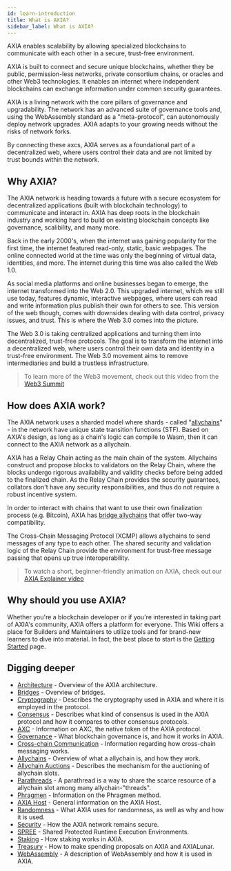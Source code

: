 ```yaml
---
id: learn-introduction
title: What is AXIA?
sidebar_label: What is AXIA?
---
```


AXIA enables scalability by allowing specialized blockchains to communicate with each other in a secure, trust-free environment.

AXIA is built to connect and secure unique blockchains, whether they be public, permission-less networks, private consortium chains, or oracles and other Web3 technologies. It enables an internet where independent blockchains can exchange information under common security guarantees.

AXIA is a living network with the core pillars of governance and upgradability. The network has an advanced suite of governance tools and, using the WebAssembly standard as a "meta-protocol", can autonomously deploy network upgrades. AXIA adapts to your growing needs without the risks of network forks.

By connecting these axcs, AXIA serves as a foundational part of a decentralized web, where users control their data and are not limited by trust bounds within the network.

## Why AXIA?

The AXIA network is heading towards a future with a secure ecosystem for decentralized applications (built with blockchain technology) to communicate and interact in. AXIA has deep roots in the blockchain industry and working hard to build on existing blockchain concepts like governance, scalibility, and many more.

Back in the early 2000's, when the internet was gaining popularity for the first time, the internet featured read-only, static, basic webpages. The online connected world at the time was only the beginning of virtual data, identities, and more. The internet during this time was also called the Web 1.0.

As social media platforms and online businesses began to emerge, the internet transformed into the Web 2.0. This upgraded internet, which we still use today, features dynamic, interactive webpages, where users can read and write information plus publish their own for others to see. This version of the web though, comes with downsides dealing with data control, privacy issues, and trust. This is where the Web 3.0 comes into the picture.

The Web 3.0 is taking centralized applications and turning them into decentralized, trust-free protocols. The goal is to transform the internet into a decentralized web, where users control their own data and identity in a trust-free environment. The Web 3.0 movement aims to remove intermediaries and build a trustless infrastructure.

> To learn more of the Web3 movement, check out this video from the [Web3 Summit](https://youtu.be/l44z35vabvA)

## How does AXIA work?

The AXIA network uses a sharded model where shards - called "[allychains](learn-allychains)" - in the network have unique state transition functions (STF). Based on AXIA's design, as long as a chain's logic can compile to Wasm, then it can connect to the AXIA network as a allychain.

AXIA has a Relay Chain acting as the main chain of the system. Allychains construct and propose blocks to validators on the Relay Chain, where the blocks undergo rigorous availability and validity checks before being added to the finalized chain. As the Relay Chain provides the security guarantees, collators don't have any security responsibilities, and thus do not require a robust incentive system.

In order to interact with chains that want to use their own finalization process (e.g. Bitcoin), AXIA has [bridge allychains](learn-bridges) that offer two-way compatibility.

The Cross-Chain Messaging Protocol (XCMP) allows allychains to send messages of any type to each other. The shared security and validation logic of the Relay Chain provide the environment for trust-free message passing that opens up true interoperability.

> To watch a short, beginner-friendly animation on AXIA, check out our [AXIA Explainer video](https://www.youtube.com/watch?v=_-k0xkooSlA)

## Why should you use AXIA?

Whether you're a blockchain developer or if you're interested in taking part of AXIA's community, AXIA offers a platform for everyone. This Wiki offers a place for Builders and Maintainers to utilize tools and for brand-new learners to dive into material. In fact, the best place to start is the [Getting Started](getting-started) page.

## Digging deeper

- [Architecture](learn-architecture) - Overview of the AXIA architecture.
- [Bridges](learn-bridges) - Overview of bridges.
- [Cryptography](learn-cryptography) - Describes the cryptography used in AXIA and where it is employed in the protocol.
- [Consensus](learn-consensus) - Describes what kind of consensus is used in the AXIA protocol and how it compares to other consensus protocols.
- [AXC](learn-AXC) - Information on AXC, the native token of the AXIA protocol.
- [Governance](learn-governance) - What blockchain governance is, and how it works in AXIA.
- [Cross-chain Communication](learn-crosschain) - Information regarding how cross-chain messaging works.
- [Allychains](learn-allychains) - Overview of what a allychain is, and how they work.
- [Allychain Auctions](learn-auction) - Describes the mechanism for the auctioning of allychain slots.
- [Parathreads](learn-parathreads) - A parathread is a way to share the scarce resource of a allychain slot among many allychain-"threads".
- [Phragmen](learn-phragmen) - Information on the Phragmen method.
- [AXIA Host](learn-AXIA-host) - General information on the AXIA Host.
- [Randomness](learn-randomness) - What AXIA uses for randomness, as well as why and how it is used.
- [Security](learn-security) - How the AXIA network remains secure.
- [SPREE](learn-spree) - Shared Protected Runtime Execution Environments.
- [Staking](learn-staking) - How staking works in AXIA.
- [Treasury](learn-treasury) - How to make spending proposals on AXIA and AXIALunar.
- [WebAssembly](learn-wasm) - A description of WebAssembly and how it is used in AXIA.
